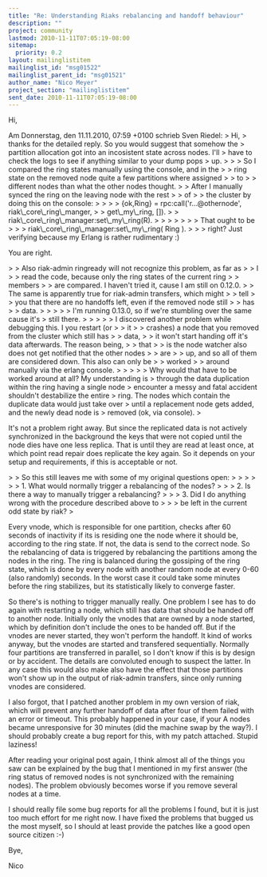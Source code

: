 ```yaml
---
title: "Re: Understanding Riaks rebalancing and handoff behaviour"
description: ""
project: community
lastmod: 2010-11-11T07:05:19-08:00
sitemap:
  priority: 0.2
layout: mailinglistitem
mailinglist_id: "msg01522"
mailinglist_parent_id: "msg01521"
author_name: "Nico Meyer"
project_section: "mailinglistitem"
sent_date: 2010-11-11T07:05:19-08:00
---
```



Hi,

Am Donnerstag, den 11.11.2010, 07:59 +0100 schrieb Sven Riedel:
&gt; Hi,
&gt; thanks for the detailed reply. So you would suggest that somehow the
&gt; partition allocation got into an incosistent state across nodes. I'll
&gt; have to check the logs to see if anything similar to your dump pops
&gt; up.
&gt; 
&gt; &gt; So I compared the ring states manually using the console, and in the
&gt; &gt; ring state on the removed node quite a few partitions where assigned
&gt; &gt; to
&gt; &gt; different nodes than what the other nodes thought.
&gt; &gt; After I manually synced the ring on the leaving node with the rest
&gt; &gt; of
&gt; &gt; the cluster by doing this on the console:
&gt; &gt; 
&gt; &gt; {ok,Ring} = rpc:call('r...@othernode', riak\\_core\\_ring\\_manger,
&gt; &gt; get\\_my\\_ring, []).
&gt; &gt; riak\\_core\\_ring\\_manager:set\\_my\\_ring(R).
&gt; &gt; 
&gt; &gt; 
&gt; 
&gt; 
&gt; That ought to be 
&gt; 
&gt; 
&gt; riak\\_core\\_ring\\_manager:set\\_my\\_ring( Ring ).
&gt; 
&gt; 
&gt; right? Just verifying because my Erlang is rather rudimentary :)

You are right.

&gt; &gt; Also riak-admin ringready will not recognize this problem, as far as
&gt; &gt; I
&gt; &gt; read the code, because only the ring states of the current ring
&gt; &gt; members
&gt; &gt; are compared. I haven't tried it, cause I am still on 0.12.0. 
&gt; &gt; The same is apparently true for riak-admin transfers, which might
&gt; &gt; tell
&gt; &gt; you that there are no handoffs left, even if the removed node still
&gt; &gt; has
&gt; &gt; data.
&gt; &gt; 
&gt; 
&gt; 
&gt; I'm running 0.13.0, so if we're stumbling over the same cause it's
&gt; still there.
&gt; 
&gt; &gt; 
&gt; &gt; I discovered another problem while debugging this. I you restart (or
&gt; &gt; it
&gt; &gt; crashes) a node that you removed from the cluster which still has
&gt; &gt; data,
&gt; &gt; it won't start handing off it's data afterwards. The reason being,
&gt; &gt; that
&gt; &gt; is the node watcher also does not get notified that the other nodes
&gt; &gt; are
&gt; &gt; up, and so all of them are considered down. This also can only be
&gt; &gt; worked
&gt; &gt; around manually via the erlang console.
&gt; &gt; 
&gt; 
&gt; 
&gt; Why would that have to be worked around at all? My understanding is
&gt; through the data duplication within the ring having a single node
&gt; encounter a messy and fatal accident shouldn't destabilize the entire
&gt; ring. The nodes which contain the duplicate data would just take over
&gt; until a replacement node gets added, and the newly dead node is
&gt; removed (ok, via console).
&gt; 

It's not a problem right away. But since the replicated data is not
actively synchronized in the background the keys that were not copied
until the node dies have one less replica. That is until they are read
at least once, at which point read repair does replicate the key again.
So it depends on your setup and requirements, if this is acceptable or
not.

&gt; 
&gt; So this still leaves me with some of my original questions open:
&gt; &gt; &gt; 
&gt; &gt; &gt; 1. What would normally trigger a rebalancing of the nodes? 
&gt; &gt; &gt; 2. Is there a way to manually trigger a rebalancing?
&gt; &gt; &gt; 3. Did I do anything wrong with the procedure described above to
&gt; &gt; &gt; be left in the current odd state by riak?
&gt; 

Every vnode, which is responsible for one partition, checks after 60
seconds of inactivity if its is residing one the node where it should
be, according to the ring state. If not, the data is send to the correct
node. So the rebalancing of data is triggered by rebalancing the
partitions among the nodes in the ring.
The ring is balanced during the gossiping of the ring state, which is
done by every node with another random node at every 0-60 (also
randomly) seconds.
In the worst case it could take some minutes before the ring stabilizes,
but its statistically likely to converge faster.

So there's is nothing to trigger manually really. One problem I see has
to do again with restarting a node, which still has data that should be
handed off to another node. Initially only the vnodes that are owned by
a node started, which by definition don't include the ones to be handed
off. But if the vnodes are never started, they won't perform the
handoff.
It kind of works anyway, but the vnodes are started and transfered
sequentially. Normally four partitions are transferred in parallel, so I
don't know if this is by design or by accident. The details are
convoluted enough to suspect the latter.
In any case this would also make also have the effect that those
partitions won't show up in the output of riak-admin transfers, since
only running vnodes are considered.

I also forgot, that I patched another problem in my own version of riak,
which will prevent any further handoff of data after four of them failed
with an error or timeout. This probably happened in your case, if your A
nodes became unresponsive for 30 minutes (did the machine swap by the
way?).
I should probably create a bug report for this, with my patch attached.
Stupid laziness!

After reading your original post again, I think almost all of the things
you saw can be explained by the bug that I mentioned in my first answer
(the ring status of removed nodes is not synchronized with the remaining
nodes). The problem obviously becomes worse if you remove several nodes
at a time.


I should really file some bug reports for all the problems I found, but
it is just too much effort for me right now. I have fixed the problems
that bugged us the most myself, so I should at least provide the patches
like a good open source citizen :-)

Bye,

Nico

